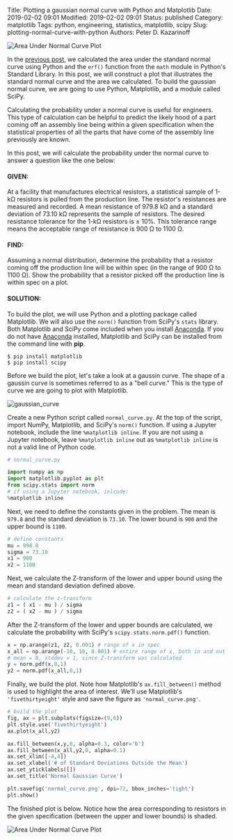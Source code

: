Title: Plotting a gaussian normal curve with Python and Matplotlib
Date: 2019-02-02 09:01
Modified: 2019-02-02 09:01
Status: published
Category: matplotlib
Tags: python, engineering, statistics, matplotlib, scipy
Slug: plotting-normal-curve-with-python
Authors: Peter D. Kazarinoff

![Area Under Normal Curve Plot]({filename}/images/normal_curve.png)

In the [previous post]({filename}/posts/statistics/probability_under_a_normal_curve_with_python.md), we calculated the area under the standard normal curve using Python and the ```erf()``` function from the ```math``` module in Python's Standard Library. In this post, we will construct a plot that illustrates the standard normal curve and the area we calculated. To build the gaussian normal curve, we are going to use Python, Matplotlib, and a module called SciPy.

Calculating the probability under a normal curve is useful for engineers. This type of calculation can be helpful to predict the likely hood of a part coming off an assembly line being within a given specification when the statistical properties of all the parts that have come of the assembly line previously are known.

In this post, we will calculate the probability under the normal curve to answer a question like the one below:

#### GIVEN:
At a facility that manufactures electrical resistors, a statistical sample of 1-kΩ resistors is pulled from the production line. The resistor's resistances are measured and recorded. A mean resistance of 979.8 kΩ and a standard deviation of 73.10 kΩ represents the sample of resistors. The desired resistance tolerance for the 1-kΩ resistors is ± 10%. This tolerance range means the acceptable range of resistance is 900 Ω to 1100 Ω.

#### FIND:
Assuming a normal distribution, determine the probability that a resistor coming off the production line will be within spec (in the range of 900 Ω to 1100 Ω). Show the probability that a resistor picked off the production line is within spec on a plot.

#### SOLUTION:
To build the plot, we will use Python and a plotting package called Matplotlib. We will also use the ```norm()``` function from SciPy's ```stats``` library. Both Matplotlib and SciPy come included when you install [Anaconda](https://anaconda.com/downloads). If you do not have [Anaconda](https://anaconda.com/downloads) installed, Matplotlib and SciPy can be installed from the command line with **pip**.

```text
$ pip install matplotlib
$ pip install scipy
```

Before we build the plot, let's take a look at a gaussin curve. The shape of a gaussin curve is sometimes referred to as a "bell curve." This is the type of curve we are going to plot with Matplotlib.

![gaussian_curve]({filename}/images/normal_gaussian_curve.png)

Create a new Python script called ```normal_curve.py```. At the top of the script, import NumPy, Matplotlib, and SciPy's ```norm()``` function. If using a Jupyter notebook, include the line ```%matplotlib inline```. If you are not using a Jupyter notebook, leave ```%matplotlib inline``` out as ```%matplotlib inline``` is not a valid line of Python code.

```python
# normal_curve.py

import numpy as np
import matplotlib.pyplot as plt
from scipy.stats import norm
# if using a Jupyter notebook, inlcude:
%matplotlib inline
```

Next, we need to define the constants given in the problem. The mean is ```979.8``` and the standard deviation is ```73.10```. The lower bound is ```900``` and the upper bound is ```1100```. 

```python
# define constants
mu = 998.8 
sigma = 73.10
x1 = 900
x2 = 1100
```

Next, we calculate the Z-transform of the lower and upper bound using the mean and standard deviation defined above.

```python
# calculate the z-transform
z1 = ( x1 - mu ) / sigma
z2 = ( x2 - mu ) / sigma
```

After the Z-transform of the lower and upper bounds are calculated, we calculate the probability with SciPy's ```scipy.stats.norm.pdf()``` function.

```python
x = np.arange(z1, z2, 0.001) # range of x in spec
x_all = np.arange(-10, 10, 0.001) # entire range of x, both in and out of spec
# mean = 0, stddev = 1, since Z-transform was calculated
y = norm.pdf(x,0,1)
y2 = norm.pdf(x_all,0,1)
```

Finally, we build the plot. Note how Matplotlib's ```ax.fill_between()``` method is used to highlight the area of interest. We'll use Matplotlib's ```'fivethirtyeight'``` style and save the figure as ```'normal_curve.png'```.

```python
# build the plot
fig, ax = plt.subplots(figsize=(9,6))
plt.style.use('fivethirtyeight')
ax.plot(x_all,y2)

ax.fill_between(x,y,0, alpha=0.3, color='b')
ax.fill_between(x_all,y2,0, alpha=0.1)
ax.set_xlim([-4,4])
ax.set_xlabel('# of Standard Deviations Outside the Mean')
ax.set_yticklabels([])
ax.set_title('Normal Gaussian Curve')

plt.savefig('normal_curve.png', dpi=72, bbox_inches='tight')
plt.show()
```

The finished plot is below. Notice how the area corresponding to resistors in the given specification (between the upper and lower bounds) is shaded.

![Area Under Normal Curve Plot]({filename}/images/normal_curve.png)
